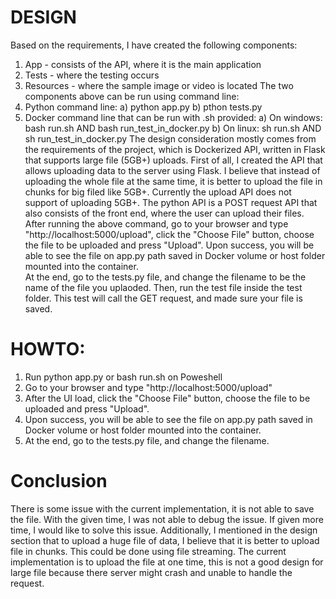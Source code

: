 # DESIGN
Based on the requirements, I have created the following components:
1. App - consists of the API, where it is the main application
2. Tests - where the testing occurs
3. Resources - where the sample image or video is located
The two components above can be run using command line:
1. Python command line:
    a) python app.py
    b) pthon tests.py 
2. Docker command line that can be run with .sh provided:
    a) On windows: 
        bash run.sh AND bash run_test_in_docker.py
    b) On linux:
        sh run.sh AND sh run_test_in_docker.py
The design consideration mostly comes from the requirements of the project, which is Dockerized API, written in Flask that supports large file (5GB+) uploads.
First of all, I created the API that allows uploading data to the server using Flask. I believe that instead of uploading the whole file at the same time, it is better to upload the file in chunks for big filed like 5GB+. Currently the upload API does not support of uploading 5GB+. The python API is a POST request API that also consists of the front end, where the user can upload their files.
After running the above command, go to your browser and type "http://localhost:5000/upload", click the "Choose File" button, choose the file to be uploaded and press "Upload".
Upon success, you will be able to see the file on app.py path saved in Docker volume or host folder mounted into the container.  
At the end, go to the tests.py file, and change the filename to be the name of the file you uplaoded. Then, run the test file inside the test folder. This test will call the GET request, and made sure your file is saved. 

# HOWTO:
1. Run python app.py or bash run.sh on Poweshell 
2. Go to your browser and type "http://localhost:5000/upload"
3. After the UI load, click the "Choose File" button, choose the file to be uploaded and press "Upload".
4. Upon success, you will be able to see the file on app.py path saved in Docker volume or host folder mounted into the container.  
5. At the end, go to the tests.py file, and change the filename.

# Conclusion
There is some issue with the current implementation, it is not able to save the file. With the given time, I was not able to debug the issue. If given more time, I would like to solve this issue. Additionally, I mentioned in the design section that to upload a huge file of data, I believe that it is better to upload file in chunks. This could be done using file streaming. The current implementation is to upload the file at one time, this is not a good design for large file because there server might crash and unable to handle the request.